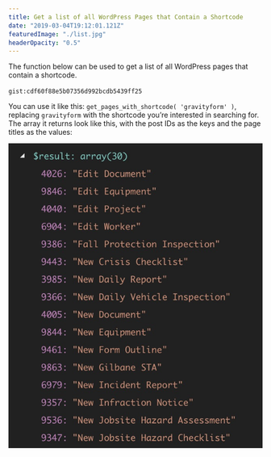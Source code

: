 ```yaml
---
title: Get a list of all WordPress Pages that Contain a Shortcode
date: "2019-03-04T19:12:01.121Z"
featuredImage: "./list.jpg"
headerOpacity: "0.5"
---
```


The function below can be used to get a list of all WordPress pages that contain a shortcode.

`gist:cdf60f88e5b07356d992bcdb5439ff25`

You can use it like this: `get_pages_with_shortcode( 'gravityform' )`, replacing `gravityform` with the shortcode you’re interested in searching for. The array it returns look like this, with the post IDs as the keys and the page titles as the values:

![Pages with shortcode](./pages-with-shortcode.jpg)

